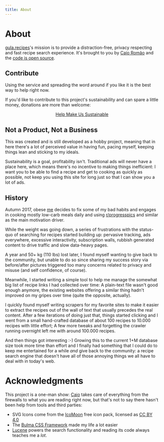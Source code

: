 ```yaml
---
title: About
---
```


# About

[gula.recipes][gula]'s mission is to provide a distraction-free,
privacy respecting and fast recipe search experience. It's brought
to you by [Caio Romão][me] and the [code is open source][code].

[gula]: https://gula.recipes
[me]: https://caio.co
[code]: https://github.com/gula-recipes

## Contribute

Using the service and spreading the word around if you like it is the
best way to help right now.

If you'd like to contribute to this project's sustainability and can
spare a little money, donations are more than welcome:

<center>
<a href="#fixme" class="button is-primary">Help Make Us Sustainable</a>
</center>

## Not a Product, Not a Business

This was created and is still developed as a hobby project, meaning
that in here there's a lot of perceived value in having fun, pacing
myself, keeping things lean and sticking to my ideals.

Sustainability is a goal, profitability isn't. Traditional ads will
never have a place here, which means there's no incentive to making
things inefficient: I want you to be able to find a recipe and get to
cooking as quickly as possible, not keep you using this site for long
just so that I can show you a lot of ads.

## History

Autumn 2017, obese [me][me] decides to fix some of my bad habits and
engages in cooking mostly low-carb meals daily and using
[r/progresspics](https://www.reddit.com/r/progresspics/) and similar as
the main motivation driver.

While the weight was going down, a series of frustrations with the
status-quo of searching for recipes started building up: pervasive
tracking, ads everywhere, excessive interactivity, subscription walls,
rubbish generated content to drive traffic and slow data-heavy pages.

A year and 50+ kg (110 lbs) lost later, I found myself wanting to give
back to the community, but unable to do so since sharing my success
story via before/after pictures triggered too many concerns related to
privacy and misuse (and self confidence, of course).

Meanwhile, I started writing a simple tool to help me manage the
somewhat big list of recipe links I had collected over time:
A plain-text file wasn't good enough anymore, the existing websites
offering a similar thing hadn't improved on my gripes over time (quite
the opposite, actually).

I quickly found myself writing scrapers for my favorite sites to make
it easier to extract the recipes out of the wall of text that usually
precedes the real content. After a few iterations of doing just that,
things started clicking and I went from a small hand-crafted database
of about 100 recipes to 10.000 recipes with little effort; A few more
tweaks and forgetting the crawler running overnight left me with
around 100.000 recipes.

And then things got interesting :-) Growing this to the current 1+M
database size took more time than effort and I finally had something
that I could do to keep me entertained for a while _and_ give back to
the community: a recipe search engine that doesn't have all of those
annoying things we all have to deal with in today's web.

# Acknowledgments

This project is a one-man show: [Caio][me] takes care of everything
from the firewalls to what you are reading right now, but that's not
to say there hasn't been help from tools and third parties:

* SVG Icons come from the [IcoMoon](https://icomoon.io/) free icon pack,
  licensed as [CC BY 4.0](https://creativecommons.org/licenses/by/4.0/)
* The [Bulma CSS Framework](https://bulma.io/) made my life a lot easier
* [Lucene](https://lucene.apache.org/core/) powers the search
  functionality and reading its code always teaches me a _lot_.
